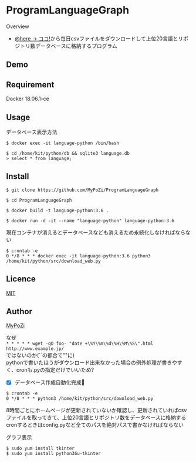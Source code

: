 ProgramLanguageGraph
====

Overview

- [@here -> ココ!](http://namaristats.com/datatable)から毎日csvファイルをダウンロードして上位20言語とリポジトリ数データベースに格納するプログラム　

## Demo


## Requirement
Docker 18.06.1-ce  

## Usage

データベース表示方法

`$ docker exec -it language-python /bin/bash`

`$ cd /home/kit/python/db && sqlite3 language.db`  
`> select * from language;`

## Install
`$ git clone https://github.com/MyPoZi/ProgramLanguageGraph`  

`$ cd ProgramLanguageGraph`

`$ docker build -t language-python:3.6 .`  

`$ docker run -d -it --name "language-python" language-python:3.6`  

現在コンテナが消えるとデータベースなども消えるため永続化しなければならない  
```
$ crontab -e  
0 */8 * * * docker exec -it language-python:3.6 python3 /home/kit/python/src/download_web.py  
```

## Licence

[MIT]()

## Author

[MyPoZi](https://github.com/mypozi)
  
なぜ  
`* * * * * wget -qO foo- "date +\%Y\%m\%d\%H\%M\%S\".html http://www.example.jp/`  
ではないのか(\`\`の都合で""に)  
pythonで書いたほうがダウンロード出来なかった場合の例外処理が書きやすく、cronも.pyの指定だけでいいため?  

- [x] データベース作成自動化完成:tada:
```
$ crontab -e  
0 */8 * * * python3 /home/kit/python/src/download_web.py  
```
8時間ごとにホームページが更新されていないか確認し、更新されていればcsvファイルを取ってきて、上位20言語とリポジトリ数をデータベースに格納する  
cronするときはconfig.pyなど全てのパスを絶対パスで書かなければならない

グラフ表示  

`$ sudo yum install tkinter`  
`$ sudo yum install python36u-tkinter`  
